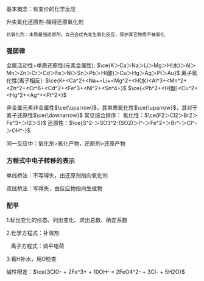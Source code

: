 
基本概念：有变价的化学反应

升失氧化还原剂-降得还原氧化剂

	抗氧化剂：本质是强还原剂，自己会优先发生氧化反应，保护其它物质不被氧化
### 强弱律

金属活动性+单质还原性(元素金属性):
$\ce{K＞Ca＞Na＞Li＞Mg＞H(水)＞Al＞Mn＞Zn＞Cr＞Cd＞Fe＞Ni＞Sn＞Pb＞H(酸)＞Cu＞Hg＞Ag＞Pt＞Au}$
离子氧化性(离子相反):
$\ce{K+<Ca^2+<Na+<Li+<Mg^2+<H(水)<Al^3+<Mn^2+<Zn^2+<Cr^6+<Cd^2+<Fe^3+<Ni^2+<Sn^4+}$
$\ce{<Pb^2+<H(酸)<Cu^2+<Hg^2+<Ag^+<Pt^2+}$

非金属元素非金属性$\ce{\uparrow}$，其单质氧化性$\ce{\uparrow}$，其对于离子还原性$\ce{\downarrow}$
常见综合排序：
	氧化性：$\ce{F2＞Cl2＞Br2＞Fe^3+＞I2＞S}$
	还原性：$\ce{S^2-＞SO3^2-(SO2)＞I^-＞Fe^2+＞Br^-＞Cl^-＞OH^-}$

同一反应中：氧化剂>氧化产物，还原剂>还原产物

### 方程式中电子转移的表示

单线桥法：不写得失，由还原剂指向氧化剂

双线桥法：写得失，由反应物指向生成物

### 配平

1.标出变化的价态、列出变化、求出总数、确定系数

2.化学方程式：补溶剂

   离子方程式：调平电荷

3.看H补水，用O检查

碱性限定：$\ce{3ClO- + 2Fe^3+ + 10OH- = 2FeO4^2- + 3Cl- + 5H2O}$